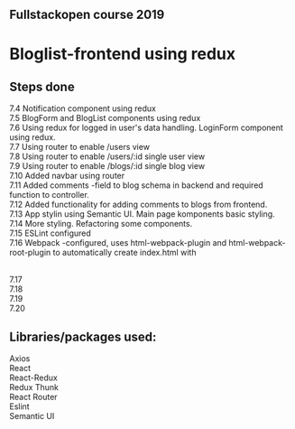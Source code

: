 ## Fullstackopen course 2019

# Bloglist-frontend using redux

## Steps done

7.4 Notification component using redux  
7.5 BlogForm and BlogList components using redux  
7.6 Using redux for logged in user's data handling. LoginForm component using redux.  
7.7 Using router to enable /users view  
7.8 Using router to enable /users/:id single user view  
7.9 Using router to enable /blogs/:id single blog view  
7.10 Added navbar using router  
7.11 Added comments -field to blog schema in backend and required function to controller.  
7.12 Added functionality for adding comments to blogs from frontend.  
7.13 App stylin using Semantic UI. Main page komponents basic styling.  
7.14 More styling. Refactoring some components.  
7.15 ESLint configured  
7.16 Webpack -configured, uses html-webpack-plugin and html-webpack-root-plugin to automatically create index.html with <div id='root'></div>  
7.17  
7.18  
7.19  
7.20  

## Libraries/packages used:

Axios  
React  
React-Redux  
Redux Thunk  
React Router  
Eslint  
Semantic UI  